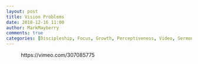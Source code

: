 ```yaml
---
layout: post
title: Vision Problems
date: 2018-12-16 11:00
author: MarkMayberry
comments: true
categories: [Discipleship, Focus, Growth, Perceptiveness, Video, Sermon, Spiritual Vision]
---
```

<!-- wp:core-embed/vimeo {"url":"https://vimeo.com/307085775","type":"video","providerNameSlug":"vimeo","className":"wp-embed-aspect-4-3 wp-has-aspect-ratio"} -->
<figure class="wp-block-embed-vimeo wp-block-embed is-type-video is-provider-vimeo wp-embed-aspect-4-3 wp-has-aspect-ratio"><div class="wp-block-embed__wrapper">
https://vimeo.com/307085775
</div></figure>
<!-- /wp:core-embed/vimeo -->
